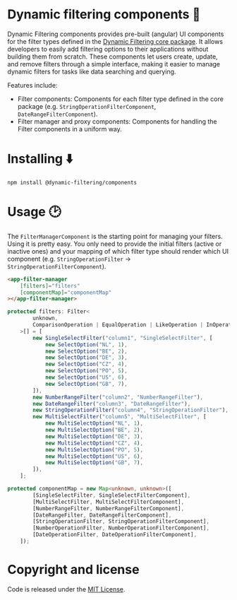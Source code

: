 # Dynamic filtering components 🔎

Dynamic Filtering components provides pre-built (angular) UI components for the filter types defined in the [Dynamic Filtering core package](https://www.npmjs.com/package/@dynamic-filtering/core). It allows developers to easily add filtering options to their applications without building them from scratch. These components let users create, update, and remove filters through a simple interface, making it easier to manage dynamic filters for tasks like data searching and querying.

Features include:

-   Filter components: Components for each filter type defined in the core package (e.g. `StringOperationFilterComponent`, `DateRangeFilterComponent`).
-   Filter manager and proxy components: Components for handling the Filter components in a uniform way.

# Installing ⬇️

```shell
npm install @dynamic-filtering/components
```

# Usage 🕑

The `FilterManagerComponent` is the starting point for managing your filters. Using it is pretty easy. You only need to provide the initial filters (active or inactive ones) and your mapping of which filter type should render which UI component (e.g. `StringOperationFilter` -> `StringOperationFilterComponent`).

```html
<app-filter-manager
    [filters]="filters"
    [componentMap]="componentMap"
></app-filter-manager>
```

```typescript
protected filters: Filter<
        unknown,
        ComparisonOperation | EqualOperation | LikeOperation | InOperation
    >[] = [
        new SingleSelectFilter("column1", "SingleSelectFilter", [
            new SelectOption("NL", 1),
            new SelectOption("BE", 2),
            new SelectOption("DE", 3),
            new SelectOption("CZ", 4),
            new SelectOption("PO", 5),
            new SelectOption("US", 6),
            new SelectOption("GB", 7),
        ]),
        new NumberRangeFilter("column2", "NumberRangeFilter"),
        new DateRangeFilter("column3", "DateRangeFilter"),
        new StringOperationFilter("column4", "StringOperationFilter"),
        new MultiSelectFilter("column5", "MultiSelectFilter", [
            new MultiSelectOption("NL", 1),
            new MultiSelectOption("BE", 2),
            new MultiSelectOption("DE", 3),
            new MultiSelectOption("CZ", 4),
            new MultiSelectOption("PO", 5),
            new MultiSelectOption("US", 6),
            new MultiSelectOption("GB", 7),
        ]),
    ];

protected componentMap = new Map<unknown, unknown>([
        [SingleSelectFilter, SingleSelectFilterComponent],
        [MultiSelectFilter, MultiSelectFilterComponent],
        [NumberRangeFilter, NumberRangeFilterComponent],
        [DateRangeFilter, DateRangeFilterComponent],
        [StringOperationFilter, StringOperationFilterComponent],
        [NumberOperationFilter, NumberOperationFilterComponent],
        [DateOperationFilter, DateOperationFilterComponent],
    ]);
```

# Copyright and license

Code is released under the [MIT License](https://github.com/JobHaast/dynamic-filtering/blob/main/LICENSE).
